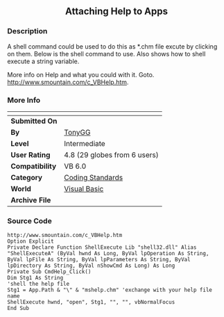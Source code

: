 ﻿<div align="center">

## Attaching Help to Apps


</div>

### Description

A shell command could be used to do this as *.chm file excute by clicking on them. Below is the shell command to use. Also shows how to shell execute a string variable.

More info on Help and what you could with it. Goto. http://www.smountain.com/c_VBHelp.htm.
 
### More Info
 


<span>             |<span>
---                |---
**Submitted On**   |
**By**             |[TonyGG](https://github.com/Planet-Source-Code/PSCIndex/blob/master/ByAuthor/tonygg.md)
**Level**          |Intermediate
**User Rating**    |4.8 (29 globes from 6 users)
**Compatibility**  |VB 6\.0
**Category**       |[Coding Standards](https://github.com/Planet-Source-Code/PSCIndex/blob/master/ByCategory/coding-standards__1-43.md)
**World**          |[Visual Basic](https://github.com/Planet-Source-Code/PSCIndex/blob/master/ByWorld/visual-basic.md)
**Archive File**   |[](https://github.com/Planet-Source-Code/tonygg-attaching-help-to-apps__1-33349/archive/master.zip)





### Source Code

```
http://www.smountain.com/c_VBHelp.htm
Option Explicit
Private Declare Function ShellExecute Lib "shell32.dll" Alias "ShellExecuteA" (ByVal hwnd As Long, ByVal lpOperation As String, ByVal lpFile As String, ByVal lpParameters As String, ByVal lpDirectory As String, ByVal nShowCmd As Long) As Long
Private Sub CmdHelp_Click()
Dim Stg1 As String
'shell the help file
Stg1 = App.Path & "\" & "mshelp.chm" 'exchange with your help file name
ShellExecute hwnd, "open", Stg1, "", "", vbNormalFocus
End Sub
```

